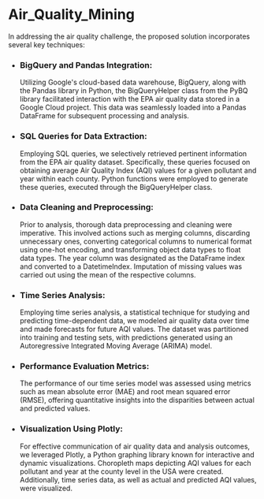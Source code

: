 # Air_Quality_Mining

In addressing the air quality challenge, the proposed solution incorporates several key techniques:
- ### BigQuery and Pandas Integration: 
  Utilizing Google's cloud-based data warehouse, BigQuery, along with the Pandas library in Python, the BigQueryHelper class from the PyBQ library facilitated interaction with the EPA air quality data stored in a Google Cloud project. This data was seamlessly loaded into a Pandas DataFrame for subsequent processing and analysis.
- ### SQL Queries for Data Extraction:
  Employing SQL queries, we selectively retrieved pertinent information from the EPA air quality dataset. Specifically, these queries focused on obtaining average Air Quality Index (AQI) values for a given pollutant and year within each county. Python functions were employed to generate these queries, executed through the BigQueryHelper class.
- ### Data Cleaning and Preprocessing:
  Prior to analysis, thorough data preprocessing and cleaning were imperative. This involved actions such as merging columns, discarding unnecessary ones, converting categorical columns to numerical format using one-hot encoding, and transforming object data types to float data types. The year column was designated as the DataFrame index and converted to a DatetimeIndex. Imputation of missing values was carried out using the mean of the respective columns.
- ### Time Series Analysis:
  Employing time series analysis, a statistical technique for studying and predicting time-dependent data, we modeled air quality data over time and made forecasts for future AQI values. The dataset was partitioned into training and testing sets, with predictions generated using an Autoregressive Integrated Moving Average (ARIMA) model.
- ### Performance Evaluation Metrics:
  The performance of our time series model was assessed using metrics such as mean absolute error (MAE) and root mean squared error (RMSE), offering quantitative insights into the disparities between actual and predicted values.
- ### Visualization Using Plotly:
  For effective communication of air quality data and analysis outcomes, we leveraged Plotly, a Python graphing library known for interactive and dynamic visualizations. Choropleth maps depicting AQI values for each pollutant and year at the county level in the USA were created. Additionally, time series data, as well as actual and predicted AQI values, were visualized.
